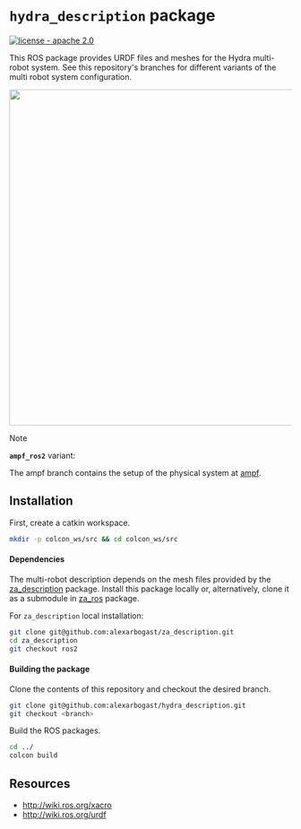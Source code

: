 # `hydra_description` package

[![license - apache 2.0](https://img.shields.io/:license-Apache%202.0-yellowgreen.svg)](https://opensource.org/licenses/Apache-2.0)

This ROS package provides URDF files and meshes for the Hydra multi-robot
system. See this repository's branches for different variants of the multi robot
system configuration. 

<p align="center">
  <img src=https://github.com/alexarbogast/za_ros/assets/46149643/02d6b3e5-c266-4b67-a2fe-4b5805c6f989 width=600/>
</p>

> [!NOTE]
> __`ampf_ros2`__ variant:
>
> The ampf branch contains the setup of the physical system at
> [ampf](https://ampf.research.gatech.edu/).

## Installation

First, create a catkin workspace.

```bash
mkdir -p colcon_ws/src && cd colcon_ws/src
```

#### Dependencies

The multi-robot description depends on the mesh files provided by the
[za_description](https://github.com/alexarbogast/za_description) package.
Install this package locally or, alternatively, clone it as a submodule in
[za_ros](https://github.com/alexarbogast/za_ros) package.

For `za_description` local installation:

```bash
git clone git@github.com:alexarbogast/za_description.git
cd za_description
git checkout ros2
```
#### Building the package

Clone the contents of this repository and checkout the desired branch.

```bash
git clone git@github.com:alexarbogast/hydra_description.git
git checkout <branch>
```

Build the ROS packages.

```bash
cd ../
colcon build
```

## Resources

- http://wiki.ros.org/xacro
- http://wiki.ros.org/urdf
